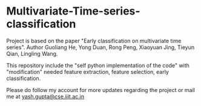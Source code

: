 # Multivariate-Time-series-classification
Project is based on the paper "Early classification on multivariate time series". Author Guoliang He, Yong Duan, Rong Peng, Xiaoyuan Jing, Tieyun Qian, Lingling Wang.

This repository include the "self python implementation of the code" with "modification" needed feature extraction, feature selection, early classification.

Please do follow my account for more updates regarding the project or mail me at yash.gupta@cse.iiit.ac.in
